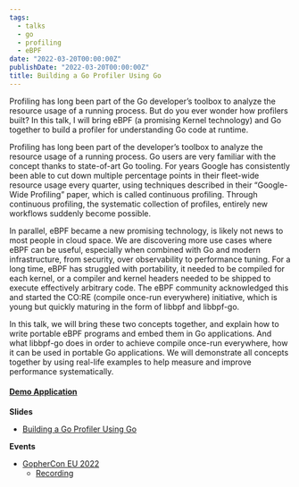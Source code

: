 ```yaml
---
tags:
  - talks
  - go
  - profiling
  - eBPF
date: "2022-03-20T00:00:00Z"
publishDate: "2022-03-20T00:00:00Z"
title: Building a Go Profiler Using Go
---
```


Profiling has long been part of the Go developer’s toolbox to analyze the resource usage of a running process. But do you ever wonder how profilers built? In this talk, I will bring eBPF (a promising Kernel technology) and Go together to build a profiler for understanding Go code at runtime.

Profiling has long been part of the developer’s toolbox to analyze the resource usage of a running process. Go users are very familiar with the concept thanks to state-of-art Go tooling. For years Google has consistently been able to cut down multiple percentage points in their fleet-wide resource usage every quarter, using techniques described in their “Google-Wide Profiling” paper, which is called continuous profiling. Through continuous profiling, the systematic collection of profiles, entirely new workflows suddenly become possible.

In parallel, eBPF became a new promising technology, is likely not news to most people in cloud space. We are discovering more use cases where eBPF can be useful, especially when combined with Go and modern infrastructure, from security, over observability to performance tuning. For a long time, eBPF has struggled with portability, it needed to be compiled for each kernel, or a compiler and kernel headers needed to be shipped to execute effectively arbitrary code. The eBPF community acknowledged this and started the CO:RE (compile once-run everywhere) initiative, which is young but quickly maturing in the form of libbpf and libbpf-go.

In this talk, we will bring these two concepts together, and explain how to write portable eBPF programs and embed them in Go applications. And what libbpf-go does in order to achieve compile once-run everywhere, how it can be used in portable Go applications. We will demonstrate all concepts together by using real-life examples to help measure and improve performance systematically.

#### [Demo Application](https://github.com/kakkoyun/tiny-profiler)

**Slides**
* [Building a Go Profiler Using Go](https://docs.google.com/presentation/d/1hKqxAC9aaWLPM4xwXyXuK5cp2LBAewOVqZ05qjLNnK8/edit?usp=sharing)

**Events**
* [GopherCon EU 2022](https://gophercon.eu)
  * [Recording](#building-a-go-profiler-using-go)